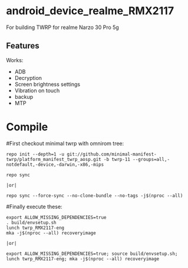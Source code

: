 # android_device_realme_RMX2117
For building TWRP for realme Narzo 30 Pro 5g

## Features

Works:

- ADB
- Decryption
- Screen brightness settings
- Vibration on touch
- backup
- MTP

# Compile

#First checkout minimal twrp with omnirom tree:

```
repo init --depth=1 -u git://github.com/minimal-manifest-twrp/platform_manifest_twrp_aosp.git -b twrp-11 --groups=all,-notdefault,-device,-darwin,-x86,-mips

repo sync

|or|

repo sync --force-sync --no-clone-bundle --no-tags -j$(nproc --all)
```

#Finally execute these:

```
export ALLOW_MISSING_DEPENDENCIES=true
. build/envsetup.sh
lunch twrp_RMX2117-eng
mka -j$(nproc --all) recoveryimage

|or|

export ALLOW_MISSING_DEPENDENCIES=true; source build/envsetup.sh; lunch twrp_RMX2117-eng; mka -j$(nproc --all) recoveryimage
```
